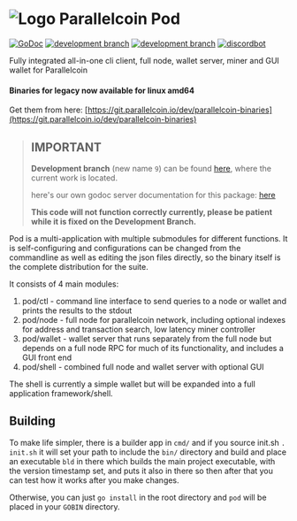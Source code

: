 # ![Logo](https://git.parallelcoin.io/dev/legacy/raw/commit/f709194e16960103834b0d0e25aec06c3d84f85b/logo/logo48x48.png) Parallelcoin Pod 

[![GoDoc](https://img.shields.io/badge/godoc-documentation-blue.svg)](https://doc.parallelcoin.io/pkg/git.parallelcoin.io/dev/pod) [![development branch](https://img.shields.io/badge/branch-master-gray.svg)](https://git.parallelcoin.io/dev/pod) [![development branch](https://img.shields.io/badge/branch-development-orange.svg)](https://git.parallelcoin.io/dev/pod/src/branch/dev)
[![discordbot](https://img.shields.io/badge/discord-gitbot-green.svg)](https://discord.gg/YgBWNgK)

Fully integrated all-in-one cli client, full node, wallet server, miner and GUI wallet for Parallelcoin

#### Binaries for legacy now available for linux amd64

Get them from here: [https://git.parallelcoin.io/dev/parallelcoin-binaries](https://git.parallelcoin.io/dev/parallelcoin-binaries)

> ## IMPORTANT
> 
> **Development branch** (new name `9`) can be found [here](https://git.parallelcoin.io/dev/9), where the current work is located.
> 
> here's our own godoc server documentation for this package: [here](https://doc.parallelcoin.io/pkg/git.parallelcoin.io/dev/pod/)
> 
> **This code will not function correctly currently, please be patient while it is fixed on the Development Branch.**

Pod is a multi-application with multiple submodules for different functions. It is self-configuring and configurations can be changed from the commandline as well as editing the json files directly, so the binary itself is the complete distribution for the suite.

It consists of 4 main modules:

1. pod/ctl - command line interface to send queries to a node or wallet and prints the results to the stdout
2. pod/node - full node for parallelcoin network, including optional indexes for address and transaction search, low latency miner controller
3. pod/wallet - wallet server that runs separately from the full node but depends on a full node RPC for much of its functionality, and includes a GUI front end
4. pod/shell - combined full node and wallet server with optional GUI

The shell is currently a simple wallet but will be expanded into a full application framework/shell.

## Building

To make life simpler, there is a builder app in `cmd/` and if you source init.sh `. init.sh` it will set your path to include the `bin/` directory and build and place an executable `bld` in there which builds the main project executable, with the version timestamp set, and puts it also in there so then after that you can test how it works after you make changes.

Otherwise, you can just `go install` in the root directory and `pod` will be placed in your `GOBIN` directory.
